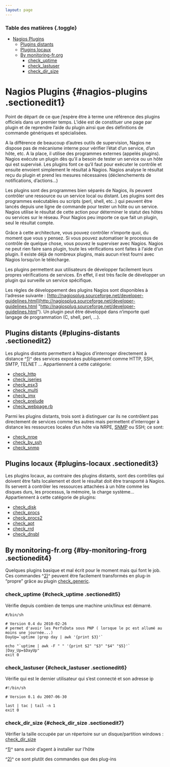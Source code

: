 ```yaml
---
layout: page
---
```


### Table des matières {.toggle}

-   [Nagios Plugins](start.html#nagios-plugins)
    -   [Plugins distants](start.html#plugins-distants)
    -   [Plugins locaux](start.html#plugins-locaux)
    -   [By monitoring-fr.org](start.html#by-monitoring-frorg)
        -   [check\_uptime](start.html#check_uptime)
        -   [check\_lastuser](start.html#check_lastuser)
        -   [check\_dir\_size](start.html#check_dir_size)

Nagios Plugins {#nagios-plugins .sectionedit1}
==============

Point de départ de ce que j’espère être à terme une référence des
plugins officiels dans un premier temps. L’idée est de constituer une
page par plugin et de reprendre l’aide du plugin ainsi que des
définitions de commande génériques et spécialisées.

A la différence de beaucoup d’autres outils de supervision, Nagios ne
dispose pas de mécanisme interne pour vérifier l’état d’un service, d’un
hôte, etc. A la place, il utilise des programmes externes (appelés
plugins). Nagios exécute un plugin dès qu’il a besoin de tester un
service ou un hôte qui est supervisé. Les plugins font ce qu‘il faut
pour exécuter le contrôle et ensuite envoient simplement le résultat à
Nagios. Nagios analyse le résultat reçu du plugin et prend les mesures
nécessaires (déclenchements de notifications, d’actions…)

Les plugins sont des programmes bien séparés de Nagios, ils peuvent
contrôler une ressource ou un service local ou distant. Les plugins sont
des programmes exécutables ou scripts (perl, shell, etc..) qui peuvent
être lancés depuis une ligne de commande pour tester un hôte ou un
service. Nagios utilise le résultat de cette action pour déterminer le
statut des hôtes ou services sur le réseau. Pour Nagios peu importe ce
que fait un plugin, seul le résultat compte.

Grâce à cette architecture, vous pouvez contrôler n’importe quoi, du
moment que vous y pensez. Si vous pouvez automatiser le processus de
contrôle de quelque chose, vous pouvez le superviser avec Nagios. Nagios
ne peut rien faire sans plugin, toute les vérifications sont faites à
l‘aide d‘un plugin. Il existe déjà de nombreux plugins, mais aucun n‘est
fourni avec Nagios lorsqu‘on le télécharge.

Les plugins permettent aux utilisateurs de développer facilement leurs
propres vérifications de services. En effet, il est très facile de
développer un plugin qui surveille un service spécifique.

Les règles de développement des plugins Nagios sont disponibles à
l‘adresse suivante :
[http://nagiosplug.sourceforge.net/developer-guidelines.html](http://nagiosplug.sourceforge.net/developer-guidelines.html "http://nagiosplug.sourceforge.net/developer-guidelines.html").
Un plugin peut être développé dans n‘importe quel langage de
programmation (C, shell, perl, …).

Plugins distants {#plugins-distants .sectionedit2}
----------------

Les plugins distants permettent à Nagios d’interroger directement à
distance ^[1)](start.html#fn__1)^ des services exposées publiquement
comme HTTP, SSH, SMTP, TELNET … Appartiennent à cette catégorie:

-   [check\_http](../../../../nagios/plugins/check_http.html "nagios:plugins:check_http")
-   [check\_iseries](http://wiki.monitoring-fr.org/nagios/plugins/check_iseries "nagios:plugins:check_iseries")
-   [check\_esx3](../../../../nagios/plugins/check_esx3.html "nagios:plugins:check_esx3")
-   [check\_multi](../../../../nagios/plugins/check_multi.html "nagios:plugins:check_multi")
-   [check\_jmx](../../../../nagios/plugins/check_jmx.html "nagios:plugins:check_jmx")
-   [check\_prelude](../../../../nagios/plugins/check_prelude.html "nagios:plugins:check_prelude")
-   [check\_webpage.rb](../../../../nagios/plugins/check_webpage.rb.html "nagios:plugins:check_webpage.rb")

Parmi les plugins distants, trois sont à distinguer car ils ne
contrôlent pas directement de services comme les autres mais permettent
d’interroger à distance les ressources locales d’un hôte via NRPE,
[SNMP](../../../../supervision/snmp.html "supervision:snmp") ou SSH; ce
sont:

-   [check\_nrpe](http://wiki.monitoring-fr.org/nagios/plugins/check_nrpe "nagios:plugins:check_nrpe")
-   [check\_by\_ssh](../../../../nagios/plugins/check_by_ssh.html "nagios:plugins:check_by_ssh")
-   [check\_snmp](http://wiki.monitoring-fr.org/nagios/plugins/check_snmp "nagios:plugins:check_snmp")

Plugins locaux {#plugins-locaux .sectionedit3}
--------------

Les plugins locaux, au contraire des plugins distants, sont des
contrôles qui doivent être faits localement et dont le résultat doit
être transporté à Nagios. Ils servent à contrôler les ressources
attachées à un hôte comme les disques durs, les processus, la mémoire,
la charge système… Appartiennent à cette catégorie de plugins:

-   [check\_disk](http://wiki.monitoring-fr.org/nagios/plugins/check_disk "nagios:plugins:check_disk")
-   [check\_procs](../../../../nagios/plugins/check_procs.html "nagios:plugins:check_procs")
-   [check\_procs2](../../../../nagios/plugins/check_procs2.html "nagios:plugins:check_procs2")
-   [check\_apt](../../../../nagios/plugins/check_apt.html "nagios:plugins:check_apt")
-   [check\_rrd](../../../../plugins/check_rrd.html "nagios:plugins:check_rrd")
-   [check\_dnsbl](../../../../nagios/plugins/check_dnsbl.html "nagios:plugins:check_dnsbl")

By monitoring-fr.org {#by-monitoring-frorg .sectionedit4}
--------------------

Quelques plugins basique et mal écrit pour le moment mais qui font le
job. Ces commandes ^[2)](start.html#fn__2)^ peuvent être facilement
transformés en plug-in “propre” grâce au plugin
[check\_generic](http://www.my-plugin.de/wiki/doku.php/projects:check_generic:start "http://www.my-plugin.de/wiki/doku.php/projects:check_generic:start").

### check\_uptime {#check_uptime .sectionedit5}

Vérifie depuis combien de temps une machine unix/linux est démarré.

~~~~ {.code .bash}
#/bin/sh
 
# Version 0.4 du 2010-02-26 
# permet d'avoir les PerfsData sous PNP ( lorsque le pc est allumé au moins une journée...)
DayUp=`uptime |grep day | awk '{print $3}'`
 
echo "`uptime | awk -F " " '{print $2" "$3" "$4" "$5}'` |Day_Up=$DayUp"
exit 0
~~~~

### check\_lastuser {#check_lastuser .sectionedit6}

Vérifie qui est le dernier utilisateur qui s’est connecté et son adresse
ip

~~~~ {.code .bash}
#!/bin/sh
 
# Version 0.1 du 2007-06-30
 
last | tac | tail -n 1
exit 0
~~~~

### check\_dir\_size {#check_dir_size .sectionedit7}

Vérifier la taille occupée par un répertoire sur un disque/partition
windows :
[check\_dir\_size](http://wiki.monitoring-fr.org/nagios/plugins/check_dir_size "nagios:plugins:check_dir_size")

^[1)](start.html#fnt__1)^ sans avoir d’agent à installer sur l’hôte

^[2)](start.html#fnt__2)^ ce sont plutôt des commandes que des plug-ins
